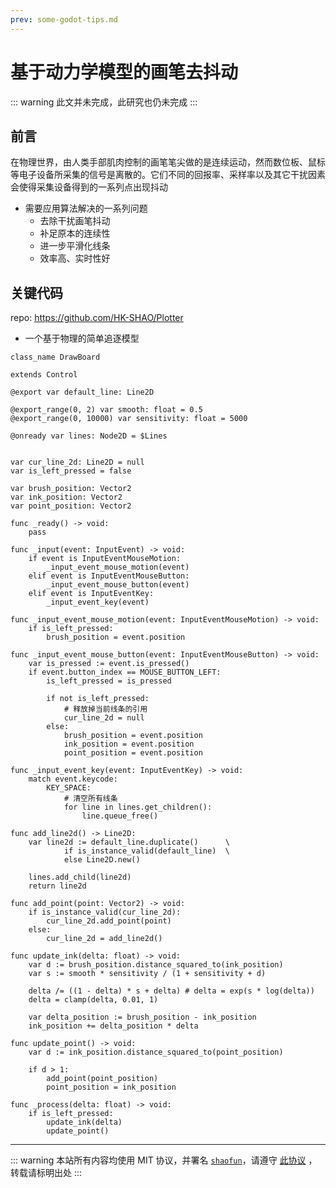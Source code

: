 ```yaml
---
prev: some-godot-tips.md
---
```


# 基于动力学模型的画笔去抖动

::: warning
此文并未完成，此研究也仍未完成
:::

## 前言

在物理世界，由人类手部肌肉控制的画笔笔尖做的是连续运动，然而数位板、鼠标等电子设备所采集的信号是离散的。它们不同的回报率、采样率以及其它干扰因素会使得采集设备得到的一系列点出现抖动

- 需要应用算法解决的一系列问题
  - 去除干扰画笔抖动
  - 补足原本的连续性
  - 进一步平滑化线条
  - 效率高、实时性好

## 关键代码

repo: https://github.com/HK-SHAO/Plotter

- 一个基于物理的简单追逐模型

```gdscript{7-8,16-18,69-77,79-84,86-89}
class_name DrawBoard

extends Control

@export var default_line: Line2D

@export_range(0, 2) var smooth: float = 0.5
@export_range(0, 10000) var sensitivity: float = 5000

@onready var lines: Node2D = $Lines


var cur_line_2d: Line2D = null
var is_left_pressed = false

var brush_position: Vector2
var ink_position: Vector2
var point_position: Vector2

func _ready() -> void:
	pass

func _input(event: InputEvent) -> void:
	if event is InputEventMouseMotion:
		_input_event_mouse_motion(event)
	elif event is InputEventMouseButton:
		_input_event_mouse_button(event)
	elif event is InputEventKey:
		_input_event_key(event)

func _input_event_mouse_motion(event: InputEventMouseMotion) -> void:
	if is_left_pressed:
		brush_position = event.position

func _input_event_mouse_button(event: InputEventMouseButton) -> void:
	var is_pressed := event.is_pressed()
	if event.button_index == MOUSE_BUTTON_LEFT:
		is_left_pressed = is_pressed

		if not is_left_pressed:
			# 释放掉当前线条的引用
			cur_line_2d = null
		else:
			brush_position = event.position
			ink_position = event.position
			point_position = event.position

func _input_event_key(event: InputEventKey) -> void:
	match event.keycode:
		KEY_SPACE:
			# 清空所有线条
			for line in lines.get_children():
				line.queue_free()

func add_line2d() -> Line2D:
	var line2d := default_line.duplicate()		\
			if is_instance_valid(default_line)	\
			else Line2D.new()

	lines.add_child(line2d)
	return line2d

func add_point(point: Vector2) -> void:
	if is_instance_valid(cur_line_2d):
		cur_line_2d.add_point(point)
	else:
		cur_line_2d = add_line2d()

func update_ink(delta: float) -> void:
	var d := brush_position.distance_squared_to(ink_position)
	var s := smooth * sensitivity / (1 + sensitivity + d)

	delta /= ((1 - delta) * s + delta) # delta = exp(s * log(delta))
	delta = clamp(delta, 0.01, 1)

	var delta_position := brush_position - ink_position
	ink_position += delta_position * delta

func update_point() -> void:
	var d := ink_position.distance_squared_to(point_position)

	if d > 1:
		add_point(point_position)
		point_position = ink_position

func _process(delta: float) -> void:
	if is_left_pressed:
		update_ink(delta)
		update_point()
```

---
::: warning
本站所有内容均使用 MIT 协议，并署名 [`shaofun`](//shao.fun)，请遵守 [此协议](/LICENSE.md) ，转载请标明出处
:::